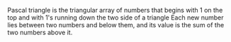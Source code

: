 Pascal triangle is the triangular array of numbers that begins with 1 on the top and with 1's running down the two side of a triangle
Each new number lies between two numbers and below them, and its value is the sum of the two numbers above it.
